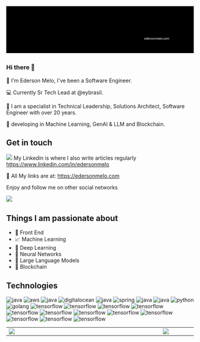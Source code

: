 [![capa](https://github.com/edersonmelo/edersonmelo/blob/f20d6afb4de75a9dad9b6b9d05278aa9e534629b/edersonmelo-com.png)](https://github.com/edersonmelo?tab=repositories)
---
### Hi there 👋

:rocket: I'm Ederson Melo, I've been a Software Engineer.

:computer: Currently Sr Tech Lead at @eybrasil.

:compass: I am a specialist in Technical Leadership, Solutions Architect, Software Engineer with over 20 years.

 🤖 developing in Machine Learning, GenAI & LLM and Blockchain.



## Get in touch
[![](https://img.shields.io/badge/linkedin-blue)](https://www.linkedin.com/in/edersonmelo/) My Linkedin is where I also write articles regularly https://www.linkedin.com/in/edersonmelo

💙 All My links are at: https://edersonmelo.com

Enjoy and follow me on other social networks

[![](https://img.shields.io/badge/instagram-ff69b4)](https://www.instagram.com/edersonmmelo/)


## Things I am passionate about

- 👋 Front End
- 📈 Machine Learning
- 🤖 Deep Learning
- 🧠 Neural Networks
- 💬 Large Language Models
- 🔲 Blockchain


## Technologies

<p align="left">
  <img src="https://www.vectorlogo.zone/logos/microsoft_azure/microsoft_azure-icon.svg" alt="java" width="30" height="30"/>
  <img src="https://www.vectorlogo.zone/logos/amazon_aws/amazon_aws-icon.svg" alt="aws" width="30" height="30"/>
  <img src="https://www.vectorlogo.zone/logos/google/google-icon.svg" alt="java" width="30" height="30"/>
  <img src="https://www.vectorlogo.zone/logos/digitalocean/digitalocean-icon.svg" alt="digitalocean" width="30" height="30"/>
  <img src="https://www.vectorlogo.zone/logos/java/java-icon.svg" alt="java" width="30" height="30"/>
  <img src="https://www.vectorlogo.zone/logos/springio/springio-icon.svg" alt="spring" width="30" height="30"/>
  <img src="https://www.vectorlogo.zone/logos/javascript/javascript-icon.svg" alt="java" width="30" height="30"/>
  <img src="https://www.vectorlogo.zone/logos/dotnet/dotnet-horizontal.svg" alt="java" width="70" height="30"/>
  <img src="https://www.vectorlogo.zone/logos/python/python-icon.svg" alt="python" width="30" height="30"/>
  <img src="https://www.vectorlogo.zone/logos/golang/golang-icon.svg" alt="golang" width="30" height="30"/>
  <img src="https://www.vectorlogo.zone/logos/tensorflow/tensorflow-icon.svg" alt="tensorflow" width="30" height="30"/>
  <img src="https://www.vectorlogo.zone/logos/jupyter/jupyter-icon.svg" alt="tensorflow" width="30" height="30"/>
 
  <img src="https://www.vectorlogo.zone/logos/terraformio/terraformio-icon.svg" alt="tensorflow" width="30" height="30"/>
  <img src="https://www.vectorlogo.zone/logos/vagrantup/vagrantup-icon.svg" alt="tensorflow" width="30" height="30"/>
  <img src="https://www.vectorlogo.zone/logos/docker/docker-tile.svg" alt="tensorflow" width="30" height="30"/>
  <img src="https://www.vectorlogo.zone/logos/ansible/ansible-icon.svg" alt="tensorflow" width="30" height="30"/>
  <img src="https://www.vectorlogo.zone/logos/apache_kafka/apache_kafka-icon.svg" alt="tensorflow" width="30" height="30"/>
  <img src="https://www.vectorlogo.zone/logos/jenkins/jenkins-icon.svg" alt="tensorflow" width="30" height="30"/>
  <img src="https://www.vectorlogo.zone/logos/kubernetes/kubernetes-icon.svg" alt="tensorflow" width="30" height="30"/>
  <img src="https://www.vectorlogo.zone/logos/prometheusio/prometheusio-icon.svg" alt="tensorflow" width="30" height="30"/>
  <img src="https://www.vectorlogo.zone/logos/git-scm/git-scm-icon.svg" alt="tensorflow" width="30" height="30"/>
  <img src="https://www.vectorlogo.zone/logos/grafana/grafana-icon.svg" alt="tensorflow" width="30" height="30"/>
</p>


<center>
  <table>
    <tr>
        <td><img width="400px" align="left" src="https://github-readme-stats.vercel.app/api/top-langs/?username=edersonmelo&hide=html&layout=compact&theme=buefy" /></td>
        <td><img width="495px" align="left" src="https://github-readme-stats.vercel.app/api?username=edersonmelo&theme=buefy" /></td>
    </tr>   
  </table>
</center>  
